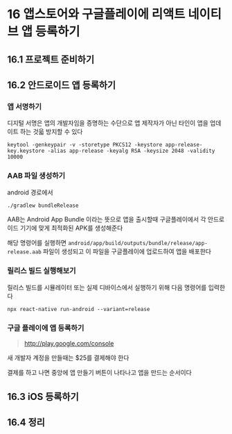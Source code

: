 # 16 앱스토어와 구글플레이에 리액트 네이티브 앱 등록하기

## 16.1 프로젝트 준비하기

## 16.2 안드로이드 앱 등록하기

### 앱 서명하기

디지털 서명은 앱의 개발자임을 증명하는 수단으로 앱 제작자가 아닌 타인이 앱을 업데이트 하는 것읇 방지할 수 있다

```
keytool -genkeypair -v -storetype PKCS12 -keystore app-release-key.keystore -alias app-release -keyalg RSA -keysize 2048 -validity 10000
```

### AAB 파일 생성하기

android 경로에서
```
./gradlew bundleRelease
```

AAB는 Android App Bundle 이라는 뜻으로 앱을 출시할때 구글플레이에서 각 안드로이드 기기에 맞게 최적화된 APK를 생성해준다

해당 명령어를 실행하면 `android/app/build/outputs/bundle/release/app-release.aab` 파일이 생성되고 이 파일을 구글플레이에 업로드하여 앱을 배포한다

### 릴리스 빌드 실행해보기

릴리스 빌드를 시뮬레이터 또는 실제 디바이스에서 실행하기 위해 다음 명령어를 입력한다

```
npx react-native run-android --variant=release
```

### 구글 플레이에 앱 등록하기

> http://play.google.com/console

새 개발자 계정을 만들때는 $25를 결제해야 한다

결제를 하고 나면 중앙에 앱 만들기 버튼이 나타나고 앱을 만드는 순서이다

## 16.3 iOS  등록하기

## 16.4 정리
